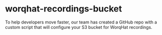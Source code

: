 # worqhat-recordings-bucket
To help developers move faster, our team has created a GitHub repo with a custom script that will configure your S3 bucket for WorqHat recordings.
